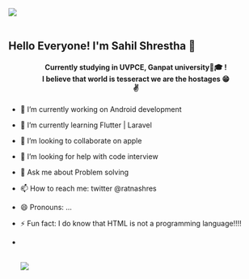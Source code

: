 
<img src="https://github.com/TheDudeThatCode/TheDudeThatCode/blob/master/Assets/Earth.gif"><br><br>
<h2> Hello Everyone! I'm Sahil Shrestha 👋</h2>

  <center>

<h4 style="text-align: center"> Currently studying in UVPCE, Ganpat university🏫🎓 !<br>
I believe that world is tesseract we are the hostages 😁<br>
 ✌️</h4>
  </center>



- 🔭 I’m currently working on Android development
- 🌱 I’m currently learning Flutter | Laravel
- 👯 I’m looking to collaborate on apple
- 🤔 I’m looking for help with code interview
- 💬 Ask me about Problem solving
- 📫 How to reach me: twitter @ratnashres
- 😄 Pronouns: ...
- ⚡ Fun fact: I do know that HTML is not a programming language!!!!



- <br><br>

  <img src = "https://github-readme-stats.vercel.app/api?username=sthShres&&show_icons=true&title_color=ffffff&icon_color=bb2acf&text_color=daf7dc&bg_color=151515">
